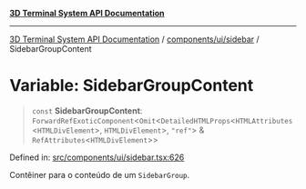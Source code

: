 [**3D Terminal System API Documentation**](../../../../README.md)

***

[3D Terminal System API Documentation](../../../../README.md) / [components/ui/sidebar](../README.md) / SidebarGroupContent

# Variable: SidebarGroupContent

> `const` **SidebarGroupContent**: `ForwardRefExoticComponent`\<`Omit`\<`DetailedHTMLProps`\<`HTMLAttributes`\<`HTMLDivElement`\>, `HTMLDivElement`\>, `"ref"`\> & `RefAttributes`\<`HTMLDivElement`\>\>

Defined in: [src/components/ui/sidebar.tsx:626](https://github.com/Dicommunitas/ThreeJS_Terminal_3D/blob/3fbd351dd3271531d3a02300dce1fb3d97e4435b/src/components/ui/sidebar.tsx#L626)

Contêiner para o conteúdo de um `SidebarGroup`.
